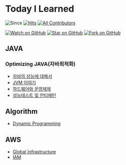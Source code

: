 # Today I Learned
![Since](https://img.shields.io/badge/since-2024.04.16-333333.svg?style=flat-square)
[![Hits](https://hits.seeyoufarm.com/api/count/incr/badge.svg?url=https%3A%2F%2Fgithub.com%2FJHPrk%2Fhit-counter&count_bg=%2379C83D&title_bg=%23555555&icon=&icon_color=%23E7E7E7&title=hits&edge_flat=false)](https://hits.seeyoufarm.com)
[![All Contributors](https://img.shields.io/badge/all_contributors-1-orange.svg?style=flat-square)](#contributors)

[![Watch on GitHub](https://img.shields.io/github/watchers/JHPrk/HelloWorldie.svg?style=social)](https://github.com/JHPrk/HelloWorldie/watchers)
[![Star on GitHub](https://img.shields.io/github/stars/JHPrk/HelloWorldie.svg?style=social)](https://github.com/JHPrk/HelloWorldie/stargazers)
[![Fork on GitHub](https://img.shields.io/github/forks/JHPrk/HelloWorldie.svg?style=social)](https://github.com/JHPrk/HelloWorldie/network/members)

## JAVA
### Optimizing JAVA(자바최적화)
- [자바의 성능에 대해서](https://github.com/JHPrk/HelloWorldie/blob/main/Java/Java%20Basics.md)
- [JVM 이야기](https://github.com/JHPrk/HelloWorldie/blob/main/Java/Java%20Virtual%20Machine.md)
- [하드웨어와 운영체제](https://github.com/JHPrk/HelloWorldie/blob/main/Java/Hardware%20and%20OS.md)
- [성능테스트 및 안티패턴](https://github.com/JHPrk/HelloWorldie/blob/main/Java/Performance%20test%20anti-pattern.md)

## Algorithm
- [Dynamic Programming](https://github.com/JHPrk/HelloWorldie/blob/main/Algorithm/Dynamic%20Programming.md)

## AWS
- [Global Infrastructure](https://github.com/JHPrk/HelloWorldie/blob/main/AWS/Global%20Infrastructure.md)
- [IAM](https://github.com/JHPrk/HelloWorldie/blob/main/AWS/IAM.md)


